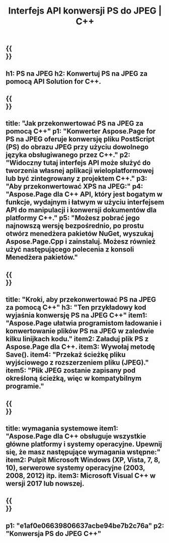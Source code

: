 ﻿---
translation: true
template: /_templates/_conversion-child-cpp.md
title: Interfejs API konwersji PS do JPEG | C++
url: /cpp/conversion/ps-to-jpeg/
description: Konwersja PS do JPEG zapewniona przez Aspose.Page dla rozwiązania C++ API. Działa w C++ Runtime Environment dla Windows 32-bitowy, Windows 64-bitowy i Linux 64-bitowy.
informat: PS
outformat: JPEG
otherformats: XPS EPS
---

{{<section banner>}}
---
h1: PS na JPEG
h2: Konwertuj PS na JPEG za pomocą API Solution for C++.
---

{{<section overview>}}
---
title: "Jak przekonwertować PS na JPEG za pomocą C++"
p1: "Konwerter Aspose.Page for PS na JPEG oferuje konwersję pliku PostScript (PS) do obrazu JPEG przy użyciu dowolnego języka obsługiwanego przez C++."
p2: "Widoczny tutaj interfejs API może służyć do tworzenia własnej aplikacji wieloplatformowej lub być zintegrowany z projektem C++."
p3: "Aby przekonwertować XPS na JPEG:"
p4: "Aspose.Page dla C++ API, który jest bogatym w funkcje, wydajnym i łatwym w użyciu interfejsem API do manipulacji i konwersji dokumentów dla platformy C++."
p5: "Możesz pobrać jego najnowszą wersję bezpośrednio, po prostu otwórz menedżera pakietów NuGet, wyszukaj Aspose.Page.Cpp i zainstaluj. Możesz również użyć następującego polecenia z konsoli Menedżera pakietów."
---

{{<section feature1>}}
---
title: "Kroki, aby przekonwertować PS na JPEG za pomocą C++"
h3: "Ten przykładowy kod wyjaśnia konwersję PS na JPEG C++"
item1: "Aspose.Page ułatwia programistom ładowanie i konwertowanie plików PS na JPEG w zaledwie kilku linijkach kodu."
item2: Załaduj plik PS z Aspose.Page dla C++.
item3: Wywołaj metodę Save().
item4: "Przekaż ścieżkę pliku wyjściowego z rozszerzeniem pliku (JPEG)."
item5: "Plik JPEG zostanie zapisany pod określoną ścieżką, więc w kompatybilnym programie."
---

{{<section feature2>}}
---
title: wymagania systemowe
item1: "Aspose.Page dla C++ obsługuje wszystkie główne platformy i systemy operacyjne. Upewnij się, że masz następujące wymagania wstępne:"
item2: Pulpit Microsoft Windows (XP, Vista, 7, 8, 10), serwerowe systemy operacyjne (2003, 2008, 2012) itp.
item3: Microsoft Visual C++ w wersji 2017 lub nowszej.
---

{{<section gist>}}
---
p1: "e1af0e06639806637acbe94be7b2c76a"
p2: "Konwersja PS do JPEG C++"
---
